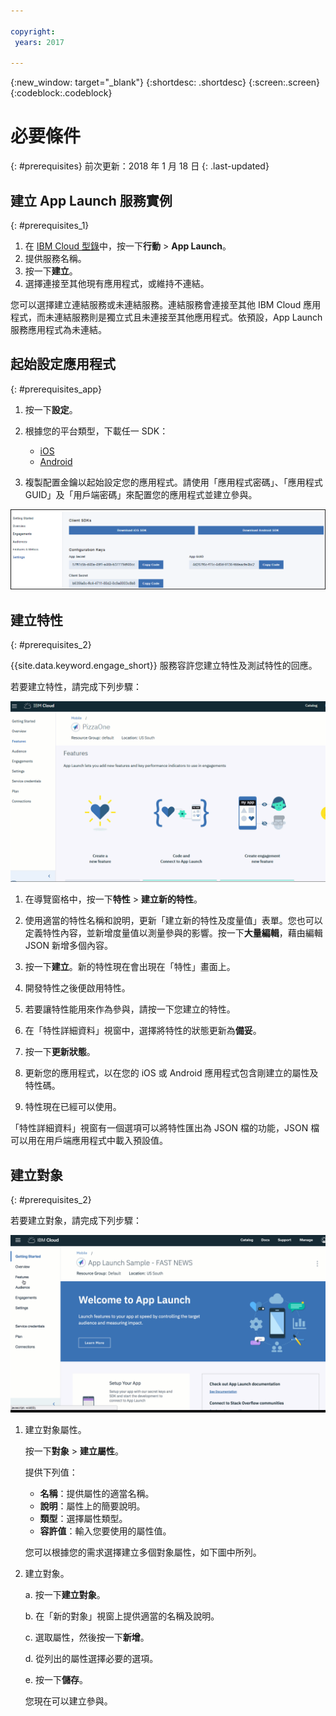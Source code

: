```yaml
---

copyright:
 years: 2017

---
```


{:new_window: target="_blank"}
{:shortdesc: .shortdesc}
{:screen:.screen}
{:codeblock:.codeblock}

# 必要條件
{: #prerequisites}
前次更新：2018 年 1 月 18 日
{: .last-updated}


## 建立 App Launch 服務實例
{: #prerequisites_1}

1. 在 [IBM Cloud 型錄](https://console.ng.bluemix.net/catalog/)中，按一下**行動** > **App Launch**。
2. 提供服務名稱。
3. 按一下**建立**。
4. 選擇連接至其他現有應用程式，或維持不連結。


您可以選擇建立連結服務或未連結服務。連結服務會連接至其他 IBM Cloud 應用程式，而未連結服務則是獨立式且未連接至其他應用程式。依預設，App Launch 服務應用程式為未連結。

## 起始設定應用程式
{: #prerequisites_app}

1. 按一下**設定**。
1. 根據您的平台類型，下載任一 SDK：
	- [iOS](https://github.com/ibm-bluemix-mobile-services/bms-clientsdk-swift-applaunch)
	- [Android](https://github.com/ibm-bluemix-mobile-services/bms-clientsdk-android-applaunch)

2. 複製配置金鑰以起始設定您的應用程式。請使用「應用程式密碼」、「應用程式 GUID」及「用戶端密碼」來配置您的應用程式並建立參與。

![SDK 及金鑰](images/engagement_settings.gif)

## 建立特性
{: #prerequisites_2}

{{site.data.keyword.engage_short}} 服務容許您建立特性及測試特性的回應。 

若要建立特性，請完成下列步驟：

![特性詳細資料](images/feature_creation_animated.gif)

1. 在導覽窗格中，按一下**特性** > **建立新的特性**。 

2. 使用適當的特性名稱和說明，更新「建立新的特性及度量值」表單。您也可以定義特性內容，並新增度量值以測量參與的影響。按一下**大量編輯**，藉由編輯 JSON 新增多個內容。

3. 按一下**建立**。新的特性現在會出現在「特性」畫面上。 

4. 開發特性之後便啟用特性。

5. 若要讓特性能用來作為參與，請按一下您建立的特性。

6. 在「特性詳細資料」視窗中，選擇將特性的狀態更新為**備妥**。

7. 按一下**更新狀態**。

8. 更新您的應用程式，以在您的 iOS 或 Android 應用程式包含剛建立的屬性及特性碼。 

9. 特性現在已經可以使用。

「特性詳細資料」視窗有一個選項可以將特性匯出為 JSON 檔的功能，JSON 檔可以用在用戶端應用程式中載入預設值。


## 建立對象
{: #prerequisites_2}

若要建立對象，請完成下列步驟：

![建立對象](images/create_audience_animated.gif)

1. 建立對象屬性。 

	按一下**對象** > **建立屬性**。

	提供下列值：

	- **名稱**：提供屬性的適當名稱。
	- **說明**：屬性上的簡要說明。
	- **類型**：選擇屬性類型。
	- **容許值**：輸入您要使用的屬性值。

    您可以根據您的需求選擇建立多個對象屬性，如下圖中所列。
	
	
2. 建立對象。

	a. 按一下**建立對象**。

	b. 在「新的對象」視窗上提供適當的名稱及說明。

	c. 選取屬性，然後按一下**新增**。

    d. 從列出的屬性選擇必要的選項。

	e. 按一下**儲存**。
	
	您現在可以建立參與。

<!-- You can now create an engagement using the [Feature Control](app_feature_toggle.html) option. -->
